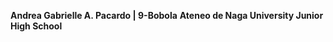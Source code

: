 **Andrea Gabrielle A. Pacardo | 9-Bobola**
            **Ateneo de Naga University Junior High School**
